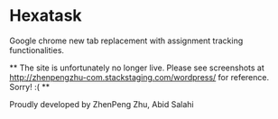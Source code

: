 # Hexatask
Google chrome new tab replacement with assignment tracking functionalities.

** The site is unfortunately no longer live. Please see screenshots at http://zhenpengzhu-com.stackstaging.com/wordpress/ for reference. Sorry! :( **

Proudly developed by ZhenPeng Zhu, Abid Salahi

